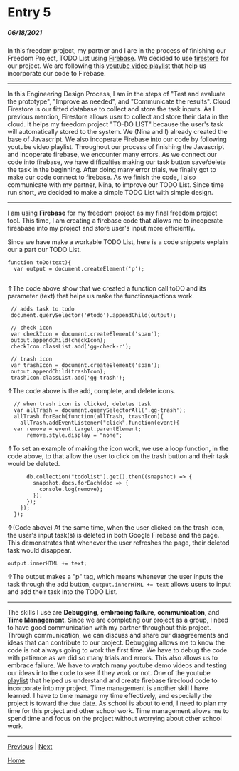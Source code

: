 # Entry 5
##### 06/18/2021


In this freedom project, my partner and I are in the process of finishing our Freedom Project, TODO List using [Firebase](https://firebase.google.com). We decided to use [firestore](https://firebase.google.com/products/firestore) for our project. We are following this [youtube video playlist](https://www.youtube.com/watch?v=4d-gIPGzmK4&list=PL4cUxeGkcC9itfjle0ji1xOZ2cjRGY_WB) that help us incorporate our code to Firebase. 

_________________

In this Engineering Design Process, I am in the steps of "Test and evaluate the prototype", "Improve as needed", and "Communicate the results". Cloud Firestore is our fitted database to collect and store the task inputs. As I previous mention, Firestore allows user to collect and store their data in the cloud. It helps my freedom project "TO-DO LIST" because the user's task will automatically stored to the system. We (Nina and I) already created the base of Javascript. We also incoperate Firebase into our code by following youtube video playlist.  Throughout our process of finishing the Javascript and incoperate firebase, we encounter many errors. As we connect our code into firebase, we have difficulties making our task button save/delete the task in the beginning. After doing many error trials, we finally got to make our code connect to firebase. As we finish the code, I also communicate with my partner, Nina, to improve our TODO List. Since time run short, we decided to make a simple TODO List with simple design.

_________________

I am using **Firebase** for my freedom project as my final freedom project tool. This time, I am creating a firebase code that allows me to incoperate fireabase into my project and store user's input more efficiently.

Since we have make a workable TODO List, here is a code snippets explain our a part our TODO List. 
```JS
function toDo(text){
  var output = document.createElement('p'); 
 
 ```
↑The code above show that we created a function call toDO and its parameter (text) that helps us make the functions/actions work. 


 ```JS
  // adds task to todo
  document.querySelector('#todo').appendChild(output);
  
  // check icon
  var checkIcon = document.createElement('span');
  output.appendChild(checkIcon);
  checkIcon.classList.add('gg-check-r');
    
  // trash icon
  var trashIcon = document.createElement('span');
  output.appendChild(trashIcon);
  trashIcon.classList.add('gg-trash');
  ```

↑The code above is the add, complete, and delete icons. 

```JS
  // when trash icon is clicked, deletes task
  var allTrash = document.querySelectorAll('.gg-trash');
  allTrash.forEach(function(allTrash, trashIcon){
    allTrash.addEventListener("click",function(event){
  var remove = event.target.parentElement;
      remove.style.display = "none";
```
    
↑To set an example of making the icon work, we use a loop function, in the code above, to that allow the user to click on the trash button and their task would be deleted. 

```JS
      db.collection("todolist").get().then((snapshot) => {
        snapshot.docs.forEach(doc => {
          console.log(remove);
        });
      });
    });
  });
```
↑(Code above) At the same time, when the user clicked on the trash icon, the user's input task(s) is deleted in both Google Firebase and the page. This demonstrates that whenever the user refreshes the page, their deleted task would disappear. 

```JS 
output.innerHTML += text; 
```
  
↑The output makes a "p" tag, which means whenever the user inputs the task through the add button, ```output.innerHTML += text``` allows users to input and add their task into the TODO List. 
_________________
The skills I use are **Debugging**, **embracing failure**, **communication**, and **Time Management**.  Since we are completing our project as a group, I need to have good communication with my partner throughout this project. Through communication, we can discuss and share our disagreements and ideas that can contribute to our project. Debugging allows me to know the code is not always going to work the first time. We have to debug the code with patience as we did so many trials and errors. This also allows us to embrace failure. We have to watch many youtube demo videos and testing our ideas into the code to see if they work or not. One of the youtube [playlist](https://www.youtube.com/watch?v=4d-gIPGzmK4&list=PL4cUxeGkcC9itfjle0ji1xOZ2cjRGY_WB) that helped us understand and create firebase firecloud code to incorporate into my project. Time management is another skill I have learned. I have to time manage my time effectively, and especially the project is toward the due date. As school is about to end, I need to plan my time for this project and other school work.  Time management allows me to spend time and focus on the project without worrying about other school work. 


_________________




[Previous](entry04.md) | [Next](entry06.md)

[Home](../README.md)